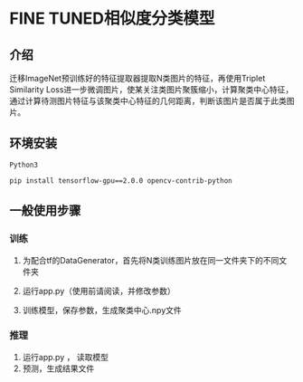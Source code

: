# FINE TUNED相似度分类模型

## 介绍

迁移ImageNet预训练好的特征提取器提取N类图片的特征，再使用Triplet Similarity Loss进一步微调图片，使某关注类图片聚簇缩小，计算聚类中心特征，通过计算待测图片特征与该聚类中心特征的几何距离，判断该图片是否属于此类图片。



## 环境安装

`Python3`

`pip install tensorflow-gpu==2.0.0 opencv-contrib-python`



## 一般使用步骤

### 训练

1. 为配合tf的DataGenerator，首先将N类训练图片放在同一文件夹下的不同文件夹

2. 运行app.py（使用前请阅读，并修改参数）

3. 训练模型，保存参数，生成聚类中心.npy文件

### 推理

1. 运行app.py ， 读取模型
2. 预测，生成结果文件

   

   